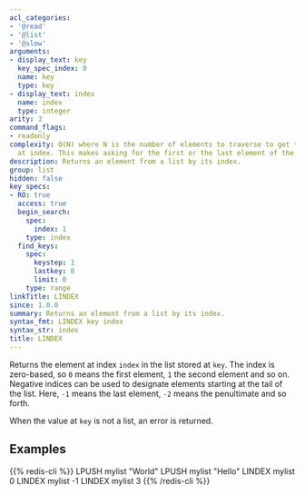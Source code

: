 ```yaml
---
acl_categories:
- '@read'
- '@list'
- '@slow'
arguments:
- display_text: key
  key_spec_index: 0
  name: key
  type: key
- display_text: index
  name: index
  type: integer
arity: 3
command_flags:
- readonly
complexity: O(N) where N is the number of elements to traverse to get to the element
  at index. This makes asking for the first or the last element of the list O(1).
description: Returns an element from a list by its index.
group: list
hidden: false
key_specs:
- RO: true
  access: true
  begin_search:
    spec:
      index: 1
    type: index
  find_keys:
    spec:
      keystep: 1
      lastkey: 0
      limit: 0
    type: range
linkTitle: LINDEX
since: 1.0.0
summary: Returns an element from a list by its index.
syntax_fmt: LINDEX key index
syntax_str: index
title: LINDEX
---
```

Returns the element at index `index` in the list stored at `key`.
The index is zero-based, so `0` means the first element, `1` the second element
and so on.
Negative indices can be used to designate elements starting at the tail of the
list.
Here, `-1` means the last element, `-2` means the penultimate and so forth.

When the value at `key` is not a list, an error is returned.

## Examples

{{% redis-cli %}}
LPUSH mylist "World"
LPUSH mylist "Hello"
LINDEX mylist 0
LINDEX mylist -1
LINDEX mylist 3
{{% /redis-cli %}}

